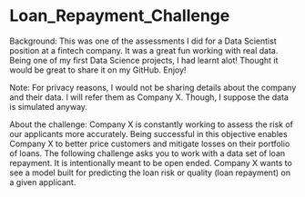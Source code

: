 # Loan_Repayment_Challenge

Background: This was one of the assessments I did for a Data Scientist position at a fintech company. It was a great fun working with real data. Being one of my first Data Science projects, I had learnt alot! Thought it would be great to share it on my GitHub. Enjoy!

Note: For privacy reasons, I would not be sharing details about the company and their data. I will refer them as Company X. Though, I suppose the data is simulated anyway.

About the challenge:
Company X is constantly working to assess the risk of our applicants more accurately. Being successful
in this objective enables Company X to better price customers and mitigate losses on their portfolio of loans. The following
challenge asks you to work with a data set of loan repayment. It is intentionally meant to be open ended. Company X wants to see a model built for predicting the loan risk or quality (loan repayment) on a given
applicant.
